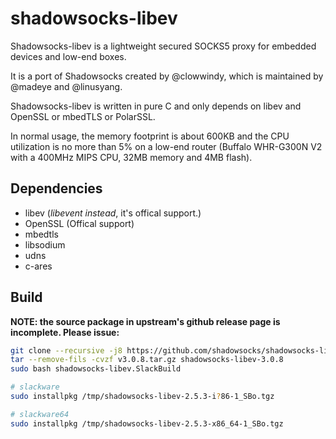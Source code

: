# shadowsocks-libev
Shadowsocks-libev is a lightweight secured SOCKS5 proxy for embedded devices and low-end boxes.

It is a port of Shadowsocks created by @clowwindy, which is maintained by @madeye and @linusyang.

Shadowsocks-libev is written in pure C and only depends on libev and OpenSSL or mbedTLS or PolarSSL.

In normal usage, the memory footprint is about 600KB and the CPU utilization is no more than 5% on a low-end router (Buffalo WHR-G300N V2 with a 400MHz MIPS CPU, 32MB memory and 4MB flash).

## Dependencies

* libev (*libevent instead*, it's offical support.)
* OpenSSL (Offical support)
* mbedtls
* libsodium
* udns
* c-ares

## Build

**NOTE: the source package in upstream's github release page is incomplete. Please issue:**

```sh
git clone --recursive -j8 https://github.com/shadowsocks/shadowsocks-libev.git shadowsocks-libev-3.0.8
tar --remove-fils -cvzf v3.0.8.tar.gz shadowsocks-libev-3.0.8
sudo bash shadowsocks-libev.SlackBuild

# slackware
sudo installpkg /tmp/shadowsocks-libev-2.5.3-i?86-1_SBo.tgz

# slackware64
sudo installpkg /tmp/shadowsocks-libev-2.5.3-x86_64-1_SBo.tgz
```
